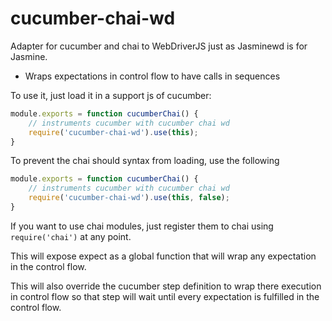 
cucumber-chai-wd
================

Adapter for cucumber and chai to WebDriverJS just as Jasminewd is for Jasmine.

- Wraps expectations in control flow to have calls in sequences 

To use it, just load it in a support js of cucumber:


```js
module.exports = function cucumberChai() {
	// instruments cucumber with cucumber chai wd
	require('cucumber-chai-wd').use(this);
}
```

To prevent the chai should syntax from loading, use the following
```js
module.exports = function cucumberChai() {
	// instruments cucumber with cucumber chai wd
	require('cucumber-chai-wd').use(this, false);
}
```

If you want to use chai modules, just register them to chai using `require('chai')` at any point.

This will expose expect as a global function that will wrap any expectation in the control flow.

This will also override the cucumber step definition to wrap there execution in control flow so that step will wait until every expectation is fulfilled in the control flow.
